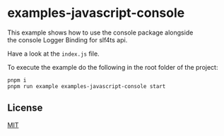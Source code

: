 # examples-javascript-console

This example shows how to use the console package alongside  
the console Logger Binding for slf4ts api.

Have a look at the `index.js` file.

To execute the example do the following in the root folder of the project:

    pnpm i
    pnpm run example examples-javascript-console start

## License

[MIT](https://www.opensource.org/licenses/mit-license.php)

